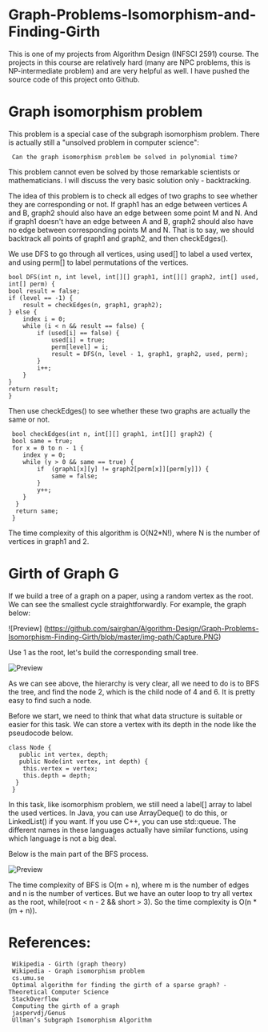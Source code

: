# Graph-Problems-Isomorphism-and-Finding-Girth

This is one of my projects from Algorithm Design (INFSCI 2591) course. The projects in this course are relatively hard (many are NPC problems, this is NP-intermediate problem) and are very helpful as well. I have pushed the source code of this project onto Github.

# Graph isomorphism problem
This problem is a special case of the subgraph isomorphism problem. There is actually still a "unsolved problem in computer science":

     Can the graph isomorphism problem be solved in polynomial time?
     
This problem cannot even be solved by those remarkable scientists or mathematicians. I will discuss the very basic solution only - backtracking.

The idea of this problem is to check all edges of two graphs to see whether they are corresponding or not. If graph1 has an edge between vertices A and B, graph2 should also have an edge between some point M and N. And if graph1 doesn't have an edge between A and B, graph2 should also have no edge between corresponding points M and N. That is to say, we should backtrack all points of graph1 and graph2, and then checkEdges().

We use DFS to go through all vertices, using used[] to label a used vertex, and using perm[] to label permutations of the vertices.
 
    bool DFS(int n, int level, int[][] graph1, int[][] graph2, int[] used, int[] perm) {  
    bool result = false;
    if (level == -1) {
        result = checkEdges(n, graph1, graph2);
    } else {
        index i = 0;
        while (i < n && result == false) {
            if (used[i] == false) {
                used[i] = true;
                perm[level] = i;
                result = DFS(n, level - 1, graph1, graph2, used, perm);
            }
            i++;
        }
    }
    return result;
    }
    
 Then use checkEdges() to see whether these two graphs are actually the same or not.
 
     bool checkEdges(int n, int[][] graph1, int[][] graph2) {  
     bool same = true;
     for x = 0 to n - 1 {
        index y = 0;
        while (y > 0 && same == true) {
            if  (graph1[x][y] != graph2[perm[x]][perm[y]]) {
                same = false;
            }
            y++;
        }
      }
      return same;
     }
     
   The time complexity of this algorithm is O(N2*N!), where N is the number of vertices in graph1 and 2.
   
# Girth of Graph G
  
If we build a tree of a graph on a paper, using a random vertex as the root. We can see the smallest cycle straightforwardly. For example, the graph below:

![Preview] (https://github.com/sairghan/Algorithm-Design/Graph-Problems-Isomorphism-Finding-Girth/blob/master/img-path/Capture.PNG)


Use 1 as the root, let's build the corresponding small tree.

![Preview](https://github.com/sairghan/Algorithm-Design/Graph-Problems-Isomorphism-and-Finding-Girth/blob/master/img-path/new.PNG)

As we can see above, the hierarchy is very clear, all we need to do is to BFS the tree, and find the node 2, which is the child node of 4 and 6. It is pretty easy to find such a node.

Before we start, we need to think that what data structure is suitable or easier for this task. We can store a vertex with its depth in the node like the pseudocode below.

    class Node {  
       public int vertex, depth;
       public Node(int vertex, int depth) {
        this.vertex = vertex;
        this.depth = depth;
      }
     }
     
In this task, like isomorphism problem, we still need a label[] array to label the used vertices. In Java, you can use ArrayDeque() to do this, or LinkedList() if you want. If you use C++, you can use std::queue<int>. The different names in these languages actually have similar functions, using which language is not a big deal.

Below is the main part of the BFS process.

![Preview](https://github.com/sairghan/Algorithm-Design/Graph-Problems-Isomorphism-and-Finding-Girth/blob/master/img-path/BFS.PNG)            
                 
The time complexity of BFS is O(m + n), where m is the number of edges and n is the number of vertices. But we have an outer loop to try all vertex as the root, while(root < n - 2 && short > 3). So the time complexity is O(n * (m + n)).

# References:
 
     Wikipedia - Girth (graph theory)
     Wikipedia - Graph isomorphism problem
     cs.umu.se
     Optimal algorithm for finding the girth of a sparse graph? - Theoretical Computer Science
     StackOverflow
     Computing the girth of a graph
     jaspervdj/Genus
     Ullman’s Subgraph Isomorphism Algorithm
